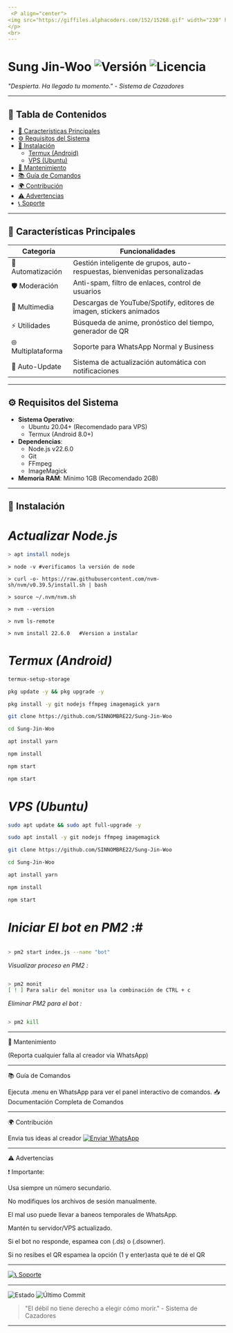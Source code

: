```yaml
---
 <P align="center">
<img src="https://giffiles.alphacoders.com/152/15268.gif" width="230" height="230"/>
</p>
<br>
---
```


#  Sung Jin-Woo <img src="https://img.shields.io/badge/Version-2.0.0-blue" alt="Versión"> <img src="https://img.shields.io/badge/Licencia-MIT-green" alt="Licencia">

*"Despierta. Ha llegado tu momento." - Sistema de Cazadores*

---

## 📌 Tabla de Contenidos
- [🌟 Características Principales](#caracteristicas-principales)
- [⚙️ Requisitos del Sistema](#requisitos-del-sistema)
- [🚀 Instalación](#instalacion)
  - [Termux (Android)](#termux-android)
  - [VPS (Ubuntu)](#vps-ubuntu)
- [🔧 Mantenimiento](#mantenimiento)
- [📚 Guía de Comandos](#guia-de-comandos)
- [🌍 Contribución](#contribucion)
- [⚠️ Advertencias](#advertencias)
- [📞 Soporte](#soporte)

---

## <a id="caracteristicas-principales"></a>🌟 Características Principales

| Categoría           | Funcionalidades                                                                 |
|---------------------|---------------------------------------------------------------------------------|
| 🤖 Automatización   | Gestión inteligente de grupos, auto-respuestas, bienvenidas personalizadas      |
| 🛡️ Moderación      | Anti-spam, filtro de enlaces, control de usuarios                                |
| 🎨 Multimedia       | Descargas de YouTube/Spotify, editores de imagen, stickers animados              |
| ⚡ Utilidades       | Búsqueda de anime, pronóstico del tiempo, generador de QR                        |
| 🌐 Multiplataforma  | Soporte para WhatsApp Normal y Business                                          |
| 🔄 Auto-Update      | Sistema de actualización automática con notificaciones                         |

---

## <a id="requisitos-del-sistema"></a>⚙️ Requisitos del Sistema

- **Sistema Operativo**: 
  - Ubuntu 20.04+ (Recomendado para VPS)
  - Termux (Android 8.0+)
- **Dependencias**:
  - Node.js v22.6.0
  - Git
  - FFmpeg
  - ImageMagick
- **Memoria RAM**: Mínimo 1GB (Recomendado 2GB)

---
## <a id="instalacion"></a>🚀 Instalación

# *<a id="instalar node.js"></a>Actualizar Node.js*


```bash
> apt install nodejs
```
```
> node -v #verificamos la versión de node
```
```
> curl -o- https://raw.githubusercontent.com/nvm-sh/nvm/v0.39.5/install.sh | bash
```
```
> source ~/.nvm/nvm.sh
```
```
> nvm --version
```
```
> nvm ls-remote
```
```
> nvm install 22.6.0   #Version a instalar
```

# *<a id="termux-android"></a>Termux (Android)*
```bash
termux-setup-storage
```
```bash
pkg update -y && pkg upgrade -y
```
```bash
pkg install -y git nodejs ffmpeg imagemagick yarn
```
```bash
git clone https://github.com/SINNOMBRE22/Sung-Jin-Woo
```
```bash
cd Sung-Jin-Woo
```
```bash
apt install yarn
```
```bash
npm install
```
```bash
npm start
```
```bash
npm start
```
# *<a id="vps-ubuntu"></a>VPS (Ubuntu)*
```bash
sudo apt update && sudo apt full-upgrade -y
```
```bash
sudo apt install -y git nodejs ffmpeg imagemagick
```
```bash
git clone https://github.com/SINNOMBRE22/Sung-Jin-Woo
```
```bash
cd Sung-Jin-Woo
```
```bash
apt install yarn
```
```bash
npm install
```
```bash
npm start
```

# *Iniciar El bot en PM2 :*#
```bash 

> pm2 start index.js --name "bot"

```
*Visualizar proceso en PM2 :*

```bash 

> pm2 monit
[ ! ] Para salir del monitor usa la combinación de CTRL + c
```

*Eliminar PM2 para el bot :*

```bash

> pm2 kill
```
---

<a id="mantenimiento"></a>🔧 Mantenimiento

(Reporta cualquier falla al creador via WhatsApp)


---

<a id="guia-de-comandos"></a>📚 Guía de Comandos

Ejecuta .menu en WhatsApp para ver el panel interactivo de comandos.
📥 Documentación Completa de Comandos


---

<a id="contribucion"></a>🌍 Contribución

Envia tus ideas al creador
[![Enviar WhatsApp](https://img.shields.io/badge/Enviar%20WhatsApp-25D366?style=for-the-badge&logo=whatsapp&logoColor=white)](https://wa.me/message/BSE4ZCEPY7ZOP1)



---

<a id="advertencias"></a>⚠️ Advertencias

❗ Importante:

Usa siempre un número secundario.

No modifiques los archivos de sesión manualmente.

El mal uso puede llevar a baneos temporales de WhatsApp.

Mantén tu servidor/VPS actualizado.

Si el bot no responde, espamea con (.ds) o (.dsowner).

Si no resibes el QR espamea la opción (1 y enter)asta qué te dé el QR


---

<a id="soporte"></a> [![📞 Soporte](https://img.shields.io/badge/%20Soporte-25D366?style=for-the-badge&logo=whatsapp&logoColor=white)](https://wa.me/message/BSE4ZCEPY7ZOP1)



---

<img src="https://img.shields.io/badge/STATUS-EN%20DESARROLLO-success" alt="Estado"> <img src="https://img.shields.io/github/last-commit/SINNOMBRE22/Sung-Jinwoo-Bot" alt="Último Commit">

> "El débil no tiene derecho a elegir cómo morir." - Sistema de Cazadores



---
